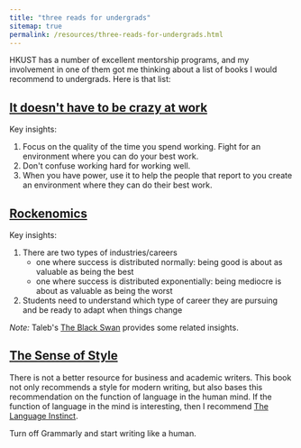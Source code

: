 ```yaml
---
title: "three reads for undergrads"
sitemap: true
permalink: /resources/three-reads-for-undergrads.html
---
```


HKUST has a number of excellent mentorship programs, and my involvement in one of them got me thinking about a list of books I would recommend to undergrads. Here is that list:

## [It doesn't have to be crazy at work](https://basecamp.com/books/calm)

Key insights:

1. Focus on the quality of the time you spend working. Fight for an environment where you can do your best work.
2. Don't confuse working hard for working well.
3. When you have power, use it to help the people that report to you create an environment where they can do their best work.

## [Rockenomics](https://www.penguinrandomhouse.com/books/564519/rockonomics-by-alan-b-krueger/)

Key insights:

1. There are two types of industries/careers
	- one where success is distributed normally: being good is about as valuable as being the best
    - one where success is distributed exponentially: being mediocre is about as valuable as being the worst
2. Students need to understand which type of career they are pursuing and be ready to adapt when things change

_Note:_ Taleb's [The Black Swan](https://www.amazon.com/Black-Swan-Improbable-Robustness-Fragility/dp/081297381X) provides some related insights.

## [The Sense of Style](https://www.amazon.com/Sense-Style-Thinking-Persons-Writing/dp/0143127799)

There is not a better resource for business and academic writers. This book not only recommends a style for modern writing, but also bases this recommendation on the function of language in the human mind. If the function of language in the mind is interesting, then I recommend [The Language Instinct](https://stevenpinker.com/publications/language-instinct).  

Turn off Grammarly and start writing like a human.
